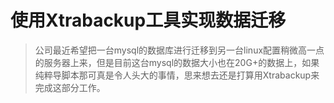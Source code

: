 # 使用Xtrabackup工具实现数据迁移

> 公司最近希望把一台mysql的数据库进行迁移到另一台linux配置稍微高一点的服务器上来，但是目前这台mysql的数据大小也在20G+的数据上，如果纯粹导脚本那可真是令人头大的事情，思来想去还是打算用Xtrabackup来完成这部分工作。



